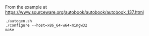 From the example at https://www.sourceware.org/autobook/autobook/autobook_137.html

```
./autogen.sh
./configure --host=x86_64-w64-mingw32
make
```